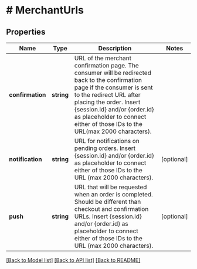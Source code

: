 # # MerchantUrls

## Properties

Name | Type | Description | Notes
------------ | ------------- | ------------- | -------------
**confirmation** | **string** | URL of the merchant confirmation page. The consumer will be redirected back to the confirmation page if the consumer is sent to the redirect URL after placing the order. Insert {session.id} and/or {order.id} as placeholder to connect either of those IDs to the URL(max 2000 characters). | 
**notification** | **string** | URL for notifications on pending orders. Insert {session.id} and/or {order.id} as placeholder to connect either of those IDs to the URL (max 2000 characters). | [optional] 
**push** | **string** | URL that will be requested when an order is completed. Should be different than checkout and confirmation URLs. Insert {session.id} and/or {order.id} as placeholder to connect either of those IDs to the URL (max 2000 characters). | [optional] 

[[Back to Model list]](../../README.md#documentation-for-models) [[Back to API list]](../../README.md#documentation-for-api-endpoints) [[Back to README]](../../README.md)


